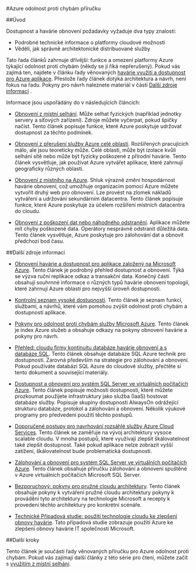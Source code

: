 <properties
   pageTitle="Index příručku odolnost proti chybám | Microsoft Azure"
   description="Index technické články o principy a navrhování pružné, vysoce dostupné, chybám aplikací, stejně jako plánování kontinuitu havárie obnovení pro podnikatele"
   services=""
   documentationCenter="na"
   authors="adamglick"
   manager="saladki"
   editor=""/>

<tags
   ms.service="resiliency"
   ms.devlang="na"
   ms.topic="article"
   ms.tgt_pltfrm="na"
   ms.workload="na"
   ms.date="08/18/2016"
   ms.author="aglick"/>

#<a name="azure-resiliency-technical-guidance"></a>Azure odolnost proti chybám příručku

##<a name="introduction"></a>Úvod

Dostupnost a havárie obnovení požadavky vyžaduje dva typy znalostí:

- Podrobné technické informace o platformy cloudové možnosti
- Věděli, jak správně architektonické distribuované služby

Tato řada článků zahrnuje dřívější: funkce a omezení platformy Azure týkající odolnost proti chybám (někdy se jí říká nepřerušený). Pokud vás zajímá ten, najdete v článku řady věnovaných [havárie využití a dostupnost pro Azure aplikace](https://aka.ms/drtechguide). Přestože řady článek dotýká architektura a návrh, není fokus na řadu. Pokyny pro návrh naleznete materiál v části [Další zdroje informací](#additional-resources) .

Informace jsou uspořádány do v následujících článcích:

- [Obnovení z místní selhání](resiliency-technical-guidance-recovery-local-failures.md).
Může selhat fyzických (například jednotky servery a síťových zařízení). Zdroje můžete vyčerpat, pokud špičky načíst. Tento článek popisuje funkce, které Azure poskytuje udržovat dostupnost za těchto podmínek.

- [Obnovení z přerušení služby Azure celé oblasti](resiliency-technical-guidance-recovery-loss-azure-region.md).
Rozšířených pracujících málo, ale jsou teoreticky může. Celé oblasti, může být izolace kvůli selhání sítě nebo může být fyzicky poškozené z přírodní havárie. Tento článek vysvětluje, jak používat Azure vytvářet aplikace, které zahrnují geograficky různých oblastí.

- [Obnovení z místního na Azure](resiliency-technical-guidance-recovery-on-premises-azure.md).
Shluk výrazně změní hospodárnost havárie obnovení, což umožňuje organizacím pomocí Azure můžete vytvořit druhý web pro obnovení. Lze provést na zlomek nákladů vytváření a udržování sekundárním datacentra. Tento článek popisuje funkce, které Azure poskytuje za účelem rozšíření místních datacentra do cloudu.

- [Obnovení z poškození dat nebo náhodného odstranění](resiliency-technical-guidance-recovery-data-corruption.md).
Aplikace můžete mít chyby poškozené data. Operátory nesprávně odstranit důležitá data. Tento článek vysvětluje, Azure poskytuje pro zálohování dat a obnovit předchozí bod času.

##<a name="additional-resources"></a>Další zdroje informací

- [Obnovení havárie a dostupnost pro aplikace založený na Microsoft Azure](resiliency-disaster-recovery-high-availability-azure-applications.md).
Tento článek je podrobný přehled dostupnost a obnovení. Týká se výzva ruční replikace odkaz a transakční data. Konečný části obsahují souhrnné informace o různých typů havárie obnovení topologií, které zahrnují Azure oblastí pro nejvyšší úroveň dostupnosti.

- [Kontrolní seznam vysoké dostupnosti](resiliency-high-availability-checklist.md).
Tento článek je seznam funkcí, službami, a návrhů, které vám pomohou zvýšit odolnost proti chybám a dostupnosti aplikace.

- [Pokyny pro odolnost proti chybám služby Microsoft Azure](resiliency-service-guidance-index.md).
Tento článek je index Azure služeb a obsahuje odkazy na pokyny obnovení havárie a pokyny pro návrh.

- [Přehled: cloudu firmy kontinuitu databáze havárie obnovení a s databáze SQL](../sql-database/sql-database-business-continuity.md).
Tento článek obsahuje databáze SQL Azure technik pro dostupnosti. Zarovná především na strategie pro zálohování a obnovení. Pokud používáte databázi SQL Azure do cloudové služby, přečtěte si tento dokument a související materiály.

- [Dostupnost a obnovení pro systém SQL Server ve virtuálních počítačích Azure](../virtual-machines/virtual-machines-windows-sql-high-availability-dr.md).
Tento článek popisuje možnosti dostupnosti, které můžete prozkoumat použijete infrastruktury jako služba (IaaS) hostovat databáze služby. Popisuje skupiny dostupnosti AlwaysOn odrážející strukturu databáze, protokol a zálohování a obnovení. Několik výukové programy pro předvedení použití těchto postupů.

- [Doporučené postupy pro navrhování rozsáhlé služby Azure Cloud Services](https://azure.microsoft.com//blog/best-practices-for-designing-large-scale-services-on-windows-azure/).
Tento článek se zaměřuje na vývoj architektury vysoce scalable cloudu. V mnoha postupů, které využívají zlepšit škálovatelnost také zlepšit dostupnost. Také pokud aplikace nelze zobrazit vyšší zatížení, škálovatelnost bude problematická dostupnosti.

- [Zálohování a obnovení pro systém SQL Server ve virtuálních počítačích Azure](../virtual-machines/virtual-machines-windows-sql-backup-recovery.md).
Tento článek obsahuje příručku zálohování a obnovení spuštěné v Azure virtuálních počítačích Microsoft SQL Server.

- [Bezporuchový: pokyny pro pružné cloudu architektury](https://channel9.msdn.com/Series/FailSafe).
Tento článek obsahuje pokyny k vytváření pružné cloudu architektury pokyny k provádění tyto architektury na technologie Microsoft a recepty k provedení těchto architektury pro konkrétní scénáře.

- [Technické Případová studie: použití technologie cloudu ke zlepšení obnovy havárie](https://www.microsoft.com/itshowcase/Article/Content/737/Using-cloud-technologies-to-improve-disaster-recovery).
Tato případová studie zobrazuje použití Azure ke zlepšení obnovy havárie IT společnosti Microsoft.

##<a name="next-steps"></a>Další kroky

Tento článek je součástí řady věnovaných příručku pro Azure odolnost proti chybám. Pokud vás zajímají další články z této série pro čtení, můžete začít s [využitím z místní selhání](resiliency-technical-guidance-recovery-local-failures.md).
